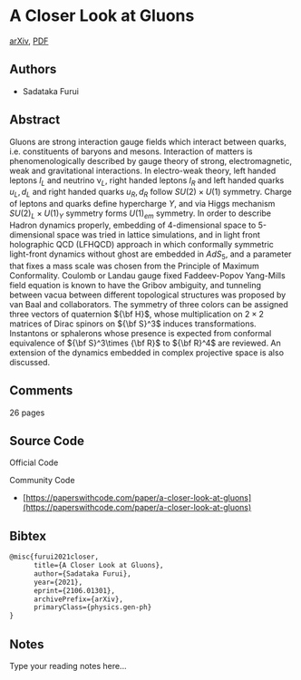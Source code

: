 
# A Closer Look at Gluons

[arXiv](https://arxiv.org/abs/2106.01301), [PDF](https://arxiv.org/pdf/2106.01301.pdf)

## Authors

- Sadataka Furui

## Abstract

Gluons are strong interaction gauge fields which interact between quarks, i.e. constituents of baryons and mesons. Interaction of matters is phenomenologically described by gauge theory of strong, electromagnetic, weak and gravitational interactions. In electro-weak theory, left handed leptons ${l}_L$ and neutrino ${\mathcal \nu}_L$, right handed leptons ${l}_R$ and left handed quarks $u_L, d_L$ and right handed quarks $u_R, d_R$ follow $SU(2)\times U(1)$ symmetry. Charge of leptons and quarks define hypercharge $Y$, and via Higgs mechanism $SU(2)_L\times U(1)_Y$ symmetry forms $U(1)_{em}$ symmetry. In order to describe Hadron dynamics properly, embedding of 4-dimensional space to 5-dimensional space was tried in lattice simulations, and in light front holographic QCD (LFHQCD) approach in which conformally symmetric light-front dynamics without ghost are embedded in $AdS_5$, and a parameter that fixes a mass scale was chosen from the Principle of Maximum Conformality. Coulomb or Landau gauge fixed Faddeev-Popov Yang-Mills field equation is known to have the Gribov ambiguity, and tunneling between vacua between different topological structures was proposed by van Baal and collaborators. The symmetry of three colors can be assigned three vectors of quaternion ${\bf H}$, whose multiplication on $2\times 2$ matrices of Dirac spinors on ${\bf S}^3$ induces transformations. Instantons or sphalerons whose presence is expected from conformal equivalence of ${\bf S}^3\times {\bf R}$ to ${\bf R}^4$ are reviewed. An extension of the dynamics embedded in complex projective space is also discussed.

## Comments

26 pages

## Source Code

Official Code



Community Code

- [https://paperswithcode.com/paper/a-closer-look-at-gluons](https://paperswithcode.com/paper/a-closer-look-at-gluons)

## Bibtex

```tex
@misc{furui2021closer,
      title={A Closer Look at Gluons}, 
      author={Sadataka Furui},
      year={2021},
      eprint={2106.01301},
      archivePrefix={arXiv},
      primaryClass={physics.gen-ph}
}
```

## Notes

Type your reading notes here...

